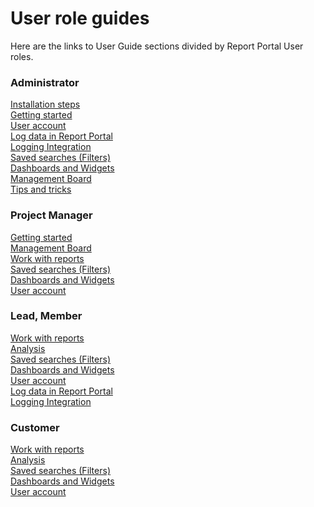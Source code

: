 # User role guides
Here are the links to User Guide sections divided by Report Portal User roles.

### Administrator
[Installation steps](#documentation/Installation-steps-)  
[Getting started](#documentation/Getting-started)  
[User account](#documentation/User-account)  
[Log data in Report Portal](#documentation/Log-data-in)  
[Logging Integration](#documentation/Logging-Integration)  
[Saved searches (Filters)][1]  
[Dashboards and Widgets](#documentation/Dashboards-and-Widgets)  
[Management Board](#documentation/Management-Board)  
[Tips and tricks](#documentation/Tips-and-tricks)  

### Project Manager
[Getting started](#documentation/Getting-started)  
[Management Board](#documentation/Management-Board)  
[Work with reports](#documentation/Work-with-reports)  
[Saved searches (Filters)][1]  
[Dashboards and Widgets](#documentation/Dashboards-and-Widgets)  
[User account](#documentation/User-account)  

### Lead, Member
[Work with reports](#documentation/Work-with-reports)  
[Analysis](#documentation/Analysis)  
[Saved searches (Filters)][1]  
[Dashboards and Widgets](#documentation/Dashboards-and-Widgets)  
[User account](#documentation/User-account)  
[Log data in Report Portal](#documentation/Log-data-in)  
[Logging Integration](#documentation/Logging-Integration)  

### Customer
[Work with reports](#documentation/Work-with-reports)  
[Analysis](#documentation/Analysis)  
[Saved searches (Filters)][1]  
[Dashboards and Widgets](#documentation/Dashboards-and-Widgets)  
[User account](#documentation/User-account)  

[1]: #documentation/Saved-searches-(Filters)
